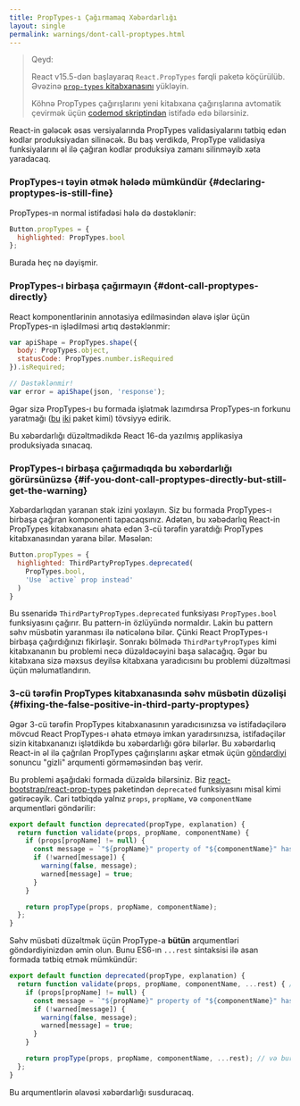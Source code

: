 ```yaml
---
title: PropTypes-ı Çağırmamaq Xəbərdarlığı
layout: single
permalink: warnings/dont-call-proptypes.html
---
```


> Qeyd:
>
> React v15.5-dən başlayaraq `React.PropTypes` fərqli paketə köçürülüb. Əvəzinə [`prop-types` kitabxanasını](https://www.npmjs.com/package/prop-types) yükləyin.
>
>Köhnə PropTypes çağırışlarını yeni kitabxana çağırışlarına avtomatik çevirmək üçün [codemod skriptindən](/blog/2017/04/07/react-v15.5.0.html#migrating-from-react.proptypes) istifadə edə bilərsiniz.

React-in gələcək əsas versiyalarında PropTypes validasiyalarını tətbiq edən kodlar produksiyadan silinəcək. Bu baş verdikdə, PropType validasiya funksiyalarını əl ilə çağıran kodlar produksiya zamanı silinməyib xəta yaradacaq.

### PropTypes-ı təyin ətmək hələdə mümkündür {#declaring-proptypes-is-still-fine}

PropTypes-ın normal istifadəsi hələ də dəstəklənir:

```javascript
Button.propTypes = {
  highlighted: PropTypes.bool
};
```

Burada heç nə dəyişmir.

### PropTypes-ı birbaşa çağırmayın {#dont-call-proptypes-directly}

React komponentlərinin annotasiya edilməsindən əlavə işlər üçün PropTypes-ın işlədilməsi artıq dəstəklənmir:

```javascript
var apiShape = PropTypes.shape({
  body: PropTypes.object,
  statusCode: PropTypes.number.isRequired
}).isRequired;

// Dəstəklənmir!
var error = apiShape(json, 'response');
```

Əgər sizə PropTypes-ı bu formada işlətmək lazımdırsa PropTypes-ın forkunu yaratmağı ([bu](https://github.com/aackerman/PropTypes) [iki](https://github.com/developit/proptypes) paket kimi) tövsiyyə edirik.

Bu xəbərdarlığı düzəltmədikdə React 16-da yazılmış applikasiya produksiyada sınacaq.

### PropTypes-ı birbaşa çağırmadıqda bu xəbərdarlığı görürsünüzsə {#if-you-dont-call-proptypes-directly-but-still-get-the-warning}

Xəbərdarlıqdan yaranan stək izini yoxlayın. Siz bu formada PropTypes-ı birbaşa çağıran komponenti tapacaqsınız. Adətən, bu xəbədarlıq React-in PropTypes kitabxanasını əhatə edən 3-cü tərəfin yaratdığı PropTypes kitabxanasından yarana bilər. Məsələn:

```js
Button.propTypes = {
  highlighted: ThirdPartyPropTypes.deprecated(
    PropTypes.bool,
    'Use `active` prop instead'
  )
}
```

Bu ssenaridə `ThirdPartyPropTypes.deprecated` funksiyası `PropTypes.bool` funksiyasını çağırır. Bu pattern-in özlüyündə normaldır. Lakin bu pattern səhv müsbətin yaranması ilə nəticələnə bilər. Çünki React PropTypes-ı birbaşa çağırdığınızı fikirləşir. Sonrakı bölmədə `ThirdPartyPropTypes` kimi kitabxananın bu problemi necə düzəldəcəyini başa salacağıq. Əgər bu kitabxana sizə məxsus deyilsə kitabxana yaradıcısını bu problemi düzəltməsi üçün məlumatlandırın.

### 3-cü tərəfin PropTypes kitabxanasında səhv müsbətin düzəlişi {#fixing-the-false-positive-in-third-party-proptypes}

Əgər 3-cü tərəfin PropTypes kitabxanasının yaradıcısınızsa və istifadəçilərə mövcud React PropTypes-ı əhatə etməyə imkan yaradırsınızsa, istifadəçilər sizin kitabxananızı işlətdikdə bu xəbərdarlığı görə bilərlər. Bu xəbərdarlıq React-in əl ilə çağrılan PropTypes çağırışlarını aşkar etmək üçün [göndərdiyi](https://github.com/facebook/react/pull/7132) sonuncu "gizli" arqumenti görməməsindən baş verir.

Bu problemi aşağıdaki formada düzəldə bilərsiniz. Biz [react-bootstrap/react-prop-types](https://github.com/react-bootstrap/react-prop-types/blob/0d1cd3a49a93e513325e3258b28a82ce7d38e690/src/deprecated.js) paketindən `deprecated` funksiyasını misal kimi gətirəcəyik. Cari tətbiqdə yalnız `props`, `propName`, və `componentName` arqumentləri göndərilir:

```javascript
export default function deprecated(propType, explanation) {
  return function validate(props, propName, componentName) {
    if (props[propName] != null) {
      const message = `"${propName}" property of "${componentName}" has been deprecated.\n${explanation}`;
      if (!warned[message]) {
        warning(false, message);
        warned[message] = true;
      }
    }

    return propType(props, propName, componentName);
  };
}
```

Səhv müsbəti düzəltmək üçün PropType-a **bütün** arqumentləri göndərdiyinizdən əmin olun. Bunu ES6-ın `...rest` sintaksisi ilə asan formada tətbiq etmək mümkündür:

```javascript
export default function deprecated(propType, explanation) {
  return function validate(props, propName, componentName, ...rest) { // ...rest-ə fikir verin
    if (props[propName] != null) {
      const message = `"${propName}" property of "${componentName}" has been deprecated.\n${explanation}`;
      if (!warned[message]) {
        warning(false, message);
        warned[message] = true;
      }
    }

    return propType(props, propName, componentName, ...rest); // və burada
  };
}
```

Bu arqumentlərin əlavəsi xəbərdarlığı susduracaq.
